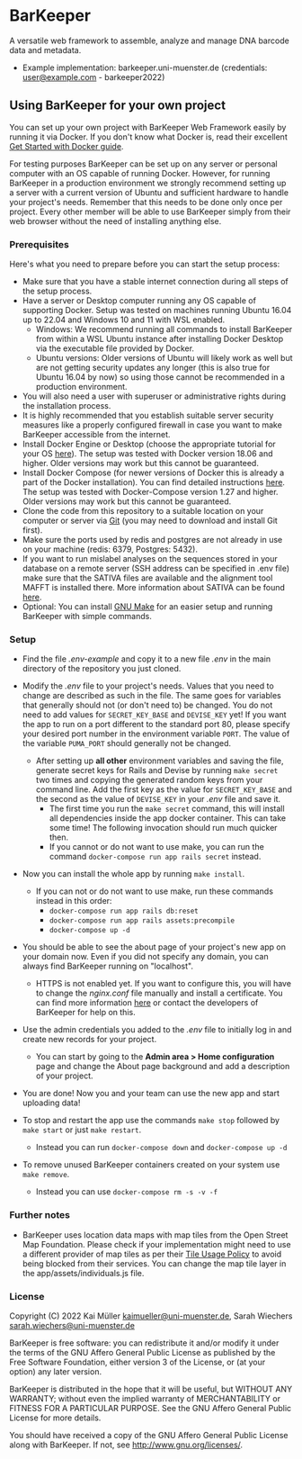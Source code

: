 # BarKeeper

A versatile web framework to assemble, analyze and manage DNA barcode data and metadata.

- Example implementation: barkeeper.uni-muenster.de (credentials: user@example.com - barkeeper2022)

## Using BarKeeper for your own project
You can set up your own project with BarKeeper Web Framework easily by running it via Docker. 
If you don't know what Docker is, read their excellent [Get Started with Docker guide](https://docs.docker.com/get-started/).

For testing purposes BarKeeper can be set up on any server or personal computer with an OS capable of running Docker. 
However, for running BarKeeper in a production environment we strongly recommend setting up a server with a current 
version of Ubuntu and sufficient hardware to handle your project's needs. Remember that this needs to be done only once 
per project. Every other member will be able to use BarKeeper simply from their web browser without the need of 
installing anything else.

### Prerequisites
Here's what you need to prepare before you can start the setup process:
- Make sure that you have a stable internet connection during all steps of the setup process.
- Have a server or Desktop computer running any OS capable of supporting Docker. Setup was tested on machines running 
Ubuntu 16.04 up to 22.04 and Windows 10 and 11 with WSL enabled. 
  - Windows: We recommend running all commands to install BarKeeper from within a WSL Ubuntu instance after installing 
  Docker Desktop via the executable file provided by Docker. 
  - Ubuntu versions: Older versions of Ubuntu will likely work as well but are not getting security updates any longer 
  (this is also true for Ubuntu 16.04 by now) so using those cannot be recommended in a production environment.
- You will also need a user with superuser or administrative rights during the installation process. 
- It is highly recommended that you establish suitable server security measures like a properly configured firewall in 
case you want to make BarKeeper accessible from the internet.
- Install Docker Engine or Desktop (choose the appropriate tutorial for your OS [here](https://docs.docker.com/install/)). 
The setup was tested with Docker version 18.06 and higher. Older versions may work but this cannot be guaranteed.
- Install Docker Compose (for newer versions of Docker this is already a part of the Docker installation). You can find detailed instructions 
  [here](https://docs.docker.com/compose/gettingstarted/).
  The setup was tested with Docker-Compose version 1.27 and higher. Older versions may work but this cannot be guaranteed.
- Clone the code from this repository to a suitable location on your computer or server via [Git](https://git-scm.com)
(you may need to download and install Git first).
- Make sure the ports used by redis and postgres are not already in use on your machine (redis: 6379, Postgres: 5432).
- If you want to run mislabel analyses on the sequences stored in your database on a remote server (SSH address can be 
specified in .env file) make sure that the SATIVA files are available and the alignment tool MAFFT is installed there. 
More information about SATIVA can be found [here](https://github.com/amkozlov/sativa).
- Optional: You can install [GNU Make](https://www.gnu.org/software/make/) for an easier setup and running BarKeeper 
with simple commands.

### Setup
- Find the file *.env-example* and copy it to a new file *.env* in the main directory of the repository you just cloned.
- Modify the *.env* file to your project's needs. Values that you need to change are described as such in the file. 
The same goes for variables that generally should not (or don't need to) be changed.
You do not need to add values for `SECRET_KEY_BASE` and `DEVISE_KEY` yet!
If you want the app to run on a port different to the standard port 80, please specify your desired port number in the 
environment variable `PORT`. The value of the variable `PUMA_PORT` should generally not be changed.
    - After setting up **all other** environment variables and saving the file, generate secret keys for Rails and Devise
     by running `make secret` two times and copying the generated random keys from your command line. 
     Add the first key as the value for `SECRET_KEY_BASE` 
     and the second as the value of `DEVISE_KEY` in your *.env* file and save it.
       - The first time you run the `make secret` command, this will install all dependencies inside the app docker 
       container. This can take some time! The following invocation should run much quicker then.
       - If you cannot or do not want to use make, you can run the command `docker-compose run app rails secret` instead.
- Now you can install the whole app by running `make install`.
  - If you can not or do not want to use make, run these commands instead in this order:
    - `docker-compose run app rails db:reset`
    - `docker-compose run app rails assets:precompile`
    - `docker-compose up -d`
- You should be able to see the about page of your project's new app on your domain now. Even if you did not specify any 
domain, you can always find BarKeeper running on "localhost".
    - HTTPS is not enabled yet. If you want to configure this, you will have to change the *nginx.conf* file manually 
    and install a certificate. You can find more information [here](http://nginx.org/en/docs/http/configuring_https_servers.html)
    or contact the developers of BarKeeper for help on this.
- Use the admin credentials you added to the *.env* file to initially log in and create new records for your project.
    - You can start by going to the **Admin area > Home configuration** page and change the About page background and 
    add a description of your project.
- You are done! Now you and your team can use the new app and start uploading data!

- To stop and restart the app use the commands `make stop` followed by `make start` or just `make restart`.
  - Instead you can run `docker-compose down` and `docker-compose up -d`
- To remove unused BarKeeper containers created on your system use `make remove`.
  - Instead you can use `docker-compose rm -s -v -f`


### Further notes
- BarKeeper uses location data maps with map tiles from the Open Street Map Foundation. Please check if your 
implementation might need to use a different provider of map tiles as per their 
[Tile Usage Policy](https://operations.osmfoundation.org/policies/tiles/) to avoid being blocked from their services. 
You can change the map tile layer in the app/assets/individuals.js file.

### License

Copyright (C) 2022 Kai Müller <kaimueller@uni-muenster.de>, Sarah Wiechers <sarah.wiechers@uni-muenster.de>

BarKeeper is free software: you can redistribute it and/or modify
it under the terms of the GNU Affero General Public License as
published by the Free Software Foundation, either version 3 of the
License, or (at your option) any later version.

BarKeeper is distributed in the hope that it will be useful,
but WITHOUT ANY WARRANTY; without even the implied warranty of
MERCHANTABILITY or FITNESS FOR A PARTICULAR PURPOSE.  See the
GNU Affero General Public License for more details.

You should have received a copy of the GNU Affero General Public License
along with BarKeeper.  If not, see
<http://www.gnu.org/licenses/>.
